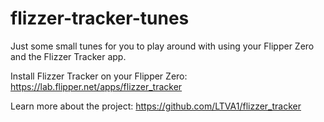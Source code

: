 # flizzer-tracker-tunes

Just some small tunes for you to play around with using your Flipper Zero and the Flizzer Tracker app.

Install Flizzer Tracker on your Flipper Zero: https://lab.flipper.net/apps/flizzer_tracker

Learn more about the project: https://github.com/LTVA1/flizzer_tracker

